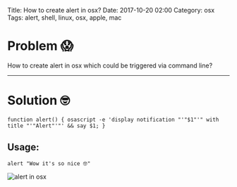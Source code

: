 Title: How to create alert in osx?
Date: 2017-10-20 02:00
Category: osx
Tags: alert, shell, linux, osx, apple, mac 

# Problem 😱

How to create alert in osx which could be triggered via command line?


---

# Solution 🤓

```
function alert() { osascript -e 'display notification "'"$1"'" with title "'"Alert"'"' && say $1; }
```


## Usage:
```
alert "Wow it's so nice 🤓"
```

![alert in osx](https://i.imgur.com/cStOkYe.png)

